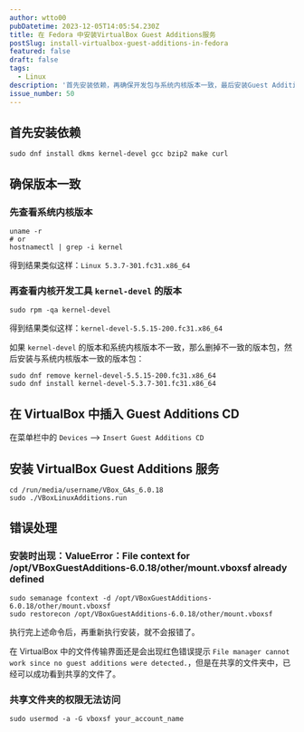 ```yaml
---
author: wtto00
pubDatetime: 2023-12-05T14:05:54.230Z
title: 在 Fedora 中安装VirtualBox Guest Additions服务
postSlug: install-virtualbox-guest-additions-in-fedora
featured: false
draft: false
tags:
  - Linux
description: '首先安装依赖，再确保开发包与系统内核版本一致，最后安装Guest Additions CD的脚本。错误处理：ValueError: File context for /opt/VBoxGuestAdditions-6.0.18/other/mount.vboxsf already defined。共享文件夹的权限无法访问的解决办法。'
issue_number: 50
---
```


## 首先安装依赖

```shell
sudo dnf install dkms kernel-devel gcc bzip2 make curl
```

## 确保版本一致

### 先查看系统内核版本

```shell
uname -r
# or
hostnamectl | grep -i kernel
```

得到结果类似这样：`Linux 5.3.7-301.fc31.x86_64`

### 再查看内核开发工具 `kernel-devel` 的版本

```shell
sudo rpm -qa kernel-devel
```

得到结果类似这样：`kernel-devel-5.5.15-200.fc31.x86_64`

如果 `kernel-devel` 的版本和系统内核版本不一致，那么删掉不一致的版本包，然后安装与系统内核版本一致的版本包：

```shell
sudo dnf remove kernel-devel-5.5.15-200.fc31.x86_64
sudo dnf install kernel-devel-5.3.7-301.fc31.x86_64
```

## 在 VirtualBox 中插入 Guest Additions CD

在菜单栏中的 `Devices` –> `Insert Guest Additions CD`

## 安装 VirtualBox Guest Additions 服务

```shell
cd /run/media/username/VBox_GAs_6.0.18
sudo ./VBoxLinuxAdditions.run
```

## 错误处理

### 安装时出现：ValueError：File context for /opt/VBoxGuestAdditions-6.0.18/other/mount.vboxsf already defined

```shell
sudo semanage fcontext -d /opt/VBoxGuestAdditions-6.0.18/other/mount.vboxsf
sudo restorecon /opt/VBoxGuestAdditions-6.0.18/other/mount.vboxsf
```

执行完上述命令后，再重新执行安装，就不会报错了。

在 VirtualBox 中的文件传输界面还是会出现红色错误提示 `File manager cannot work since no guest additions were detected.`，但是在共享的文件夹中，已经可以成功看到共享的文件了。

### 共享文件夹的权限无法访问

```shell
sudo usermod -a -G vboxsf your_account_name
```
